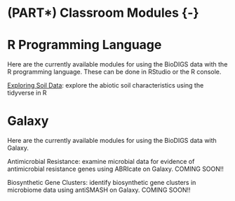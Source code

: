 # (PART\*) Classroom Modules {-}




# R Programming Language

Here are the currently available modules for using the BioDIGS data with the R programming language. These can be done in RStudio or the R console.

[Exploring Soil Data](https://hutchdatascience.org/GDSCN_BioDIGS_Soil/): explore the abiotic soil characteristics using the tidyverse in R

# Galaxy

Here are the currently available modules for using the BioDIGS data with Galaxy.

Antimicrobial Resistance: examine microbial data for evidence of antimicrobial resistance genes using ABRIcate on Galaxy. COMING SOON!!

Biosynthetic Gene Clusters: identify biosynthetic gene clusters in microbiome data using antiSMASH on Galaxy. COMING SOON!!
